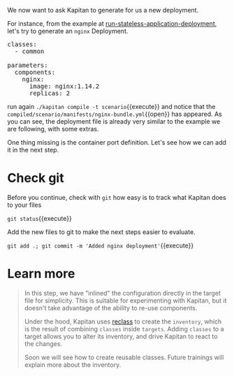 We now want to ask Kapitan to generate for us a new deployment. 

For instance, from the example at [run-stateless-application-deployment](https://kubernetes.io/docs/tasks/run-application/run-stateless-application-deployment/), let's try to generate an `nginx` Deployment.

<pre class="file" data-filename="inventory/targets/scenario.yml" data-target="replace">
classes:
  - common

parameters:
  components:
    nginx:
      image: nginx:1.14.2
      replicas: 2
</pre>

run again `./kapitan compile -t scenario`{{execute}} and notice that the `compiled/scenario/manifests/nginx-bundle.yml`{{open}} has appeared.
As you can see, the deployment file is already very similar to the example we are following, with some extras.

One thing missing is the container port definition. Let's see how we can add it in the next step.

# Check git
Before you continue, check with `git` how easy is to track what Kapitan does to your files

`git status`{{execute}}

Add the new files to git to make the next steps easier to evaluate.

`git add .; git commit -m 'Added nginx deployment'`{{execute}}

# Learn more

> In this step, we have "inlined" the configuration directly in the target file for simplicity. This is suitable for experimenting with Kapitan, but it doesn't take advantage of the ability to re-use components. 
> 
> Under the hood, Kapitan uses [reclass](https://github.com/kapicorp/reclass) to create the `inventory`, which is the result of combining `classes` inside `targets`. Adding `classes` to a target allows you to alter its inventory, and drive Kapitan to react to the changes.
> 
>Soon we will see how to create reusable classes. Future trainings will explain more about the inventory.
